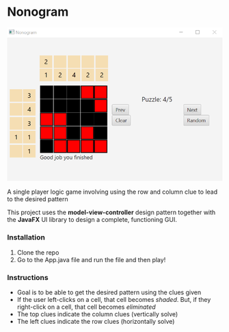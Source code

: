 # Nonogram

![Alt text](src\nonogram.png)

A single player logic game involving using the row and column clue to lead to the desired pattern

This project uses the **model-view-controller** design pattern together with the **JavaFX** UI library to design a complete, functioning GUI.

### Installation

1. Clone the repo
2. Go to the App.java file and run the file and then play!

### Instructions

- Goal is to be able to get the desired pattern using the clues given
- If the user left-clicks on a cell, that cell becomes *shaded*. But, if they right-click on a cell, that cell becomes *eliminated*
- The top clues indicate the column clues (vertically solve)
- The left clues indicate the row clues (horizontally solve)

